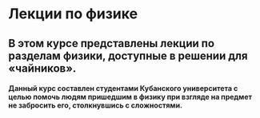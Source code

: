 # Лекции по физике

## В этом курсе представлены лекции по разделам физики, доступные в решении для «чайников».

#### Данный курс составлен студентами Кубанского университета с целью помочь людям пришедшим в физику при взгляде на предмет не забросить его, столкнувшись с сложностями.
